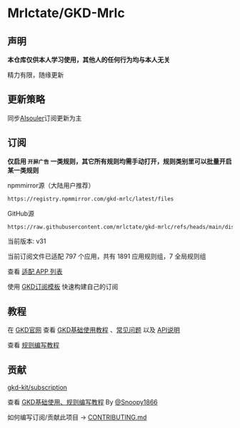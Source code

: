 # Mrlctate/GKD-Mrlc

## 声明

**本仓库仅供本人学习使用，其他人的任何行为均与本人无关**

精力有限，随缘更新

## 更新策略

同步[AIsouler](https://github.com/AIsouler/GKD_subscription)订阅更新为主

## 订阅

**仅启用 `开屏广告` 一类规则，其它所有规则均需手动打开，规则类别里可以批量开启某一类规则**

npmmirror源（大陆用户推荐）

```txt
https://registry.npmmirror.com/gkd-mrlc/latest/files
```

GitHub源

```txt
https://raw.githubusercontent.com/mrlctate/gkd-mrlc/refs/heads/main/dist/gkd.json5
```

当前版本: v31

当前订阅文件已适配 797 个应用，共有 1891 应用规则组，7 全局规则组

查看 [适配 APP 列表](./dist/README.md)

使用 [GKD订阅模板](https://github.com/gkd-kit/subscription-template) 快速构建自己的订阅

## 教程

在 [GKD官网](https://gkd.li/) 查看 [GKD基础使用教程](https://gkd.li/guide/) 、[常见问题](https://gkd.li/guide/faq) 以及 [API说明](https://gkd.li/api/)

查看 [规则编写教程](https://github.com/Snoopy1866/blogs/blob/main/software/gkd/gkd-rule-tutorial/gkd-rule-tutorial.md) 

## 贡献

[gkd-kit/subscription](https://github.com/gkd-kit/subscription)

查看 [GKD基础使用、规则编写教程](https://github.com/Snoopy1866/blogs/tree/main/software/gkd) By [@Snoopy1866](https://github.com/Snoopy1866)

如何编写订阅/贡献此项目 -> [CONTRIBUTING.md](./CONTRIBUTING.md)